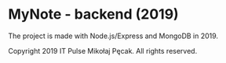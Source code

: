 # MyNote - backend (2019)

The project is made with Node.js/Express and MongoDB in 2019.

Copyright 2019 IT Pulse Mikołaj Pęcak. All rights reserved.
